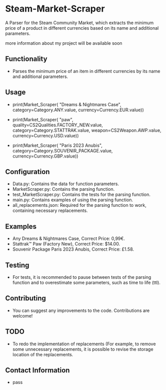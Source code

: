 # Steam-Market-Scraper
A Parser for the Steam Community Market, which extracts the minimum price of a product in different currencies based on its name and additional parameters.

more information about my project will be available soon

## Functionality

- Parses the minimum price of an item in different currencies by its name and additional parameters.

## Usage
- print(Market_Scraper(
      "Dreams & Nightmares Case",
      category=Category.ANY.value,
      currency=Currency.EUR.value))

- print(Market_Scraper(
      "paw",
      quality=CS2Qualities.FACTORY_NEW.value,
      category=Category.STATTRAK.value,
      weapon=CS2Weapon.AWP.value,
      currency=Currency.USD.value))

- print(Market_Scraper(
      "Paris 2023 Anubis",
      category=Category.SOUVENIR_PACKAGE.value,
      currency=Currency.GBP.value))

## Configuration

- Data.py: Contains the data for function parameters.
- MarketScraper.py: Contains the parsing function.
- test_MarketScraper.py: Contains the tests for the parsing function.
- main.py: Contains examples of using the parsing function.
- all_replacements.json: Required for the parsing function to work, containing necessary replacements.

## Examples

- Any Dreams & Nightmares Case, Correct Price: 0,99€.
- Stattrak™ Paw (Factory New), Correct Price: $14.00.
- Souvenir Package Paris 2023 Anubis, Correct Price: £1.58.

## Testing

- For tests, it is recommended to pause between tests of the parsing function and to overestimate some parameters, such as time to life (ttl).

## Contributing

- You can suggest any improvements to the code. Contributions are welcome!

## TODO
- To redo the implementation of replacements (For example, to remove some unnecessary replacements, it is possible to revise the storage location of the replacements.

## Contact Information

- pass




  
